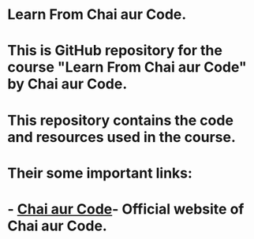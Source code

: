 # Learn From Chai aur Code.

# This is GitHub repository for the course "Learn From Chai aur Code" by Chai aur Code.

# This repository contains the code and resources used in the course.

# Their some important links:
# - [Chai aur Code](https://www.chaiaurcode.com/)- Official website of Chai aur Code.
